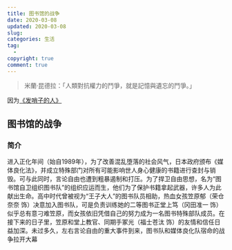 ```yaml
---
title: 图书馆的战争
date: 2020-03-08
updated: 2020-03-08
slug:
categories: 生活
tag:
  - 
copyright: true
comment: true
---
```


>   米蘭·昆德拉：「人類對抗權力的鬥爭，就是記憶與遺忘的鬥爭。」

因为[《发哨子的人》]()

## 图书馆的战争

### 简介

进入正化年间（始自1989年），为了改善混乱堕落的社会风气，日本政府颁布《媒体良化法》，并成立特殊部门对所有可能影响世人身心健康的书籍进行查封与销毁。可与此同时，言论自由也遭到粗暴遏制和打压。为了捍卫自由思想，名为“图书馆自卫组织图书队”的组织应运而生，他们为了保护书籍拿起武器，许多人为此献出生命。高中时代曾被视为“王子大人”的图书队员相助，热血女孩笠原郁（荣仓奈奈 饰）决意加入图书队，可是负责训练她的二等图书正堂上笃（冈田准一 饰）似乎总有意刁难笠原，而女孩依旧凭借自己的努力成为一名图书特殊部队成员。在接下来的日子里，笠原和堂上教官、同期手冢光（福士苍汰 饰）的友情和信任日益加深。未过多久，左右言论自由的重大事件到来，图书队和媒体良化队宿命的战争拉开大幕